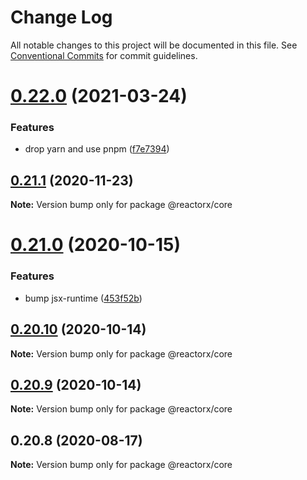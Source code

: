 # Change Log

All notable changes to this project will be documented in this file.
See [Conventional Commits](https://conventionalcommits.org) for commit guidelines.

# [0.22.0](https://github.com/querycap/webappkit/compare/@reactorx/core@0.21.1...@reactorx/core@0.22.0) (2021-03-24)


### Features

* drop yarn and use pnpm ([f7e7394](https://github.com/querycap/webappkit/commit/f7e7394e1531ffb96ecb3e393e8131451f3e1d9f))





## [0.21.1](https://github.com/querycap/webappkit/compare/@reactorx/core@0.21.0...@reactorx/core@0.21.1) (2020-11-23)

**Note:** Version bump only for package @reactorx/core





# [0.21.0](https://github.com/querycap/webappkit/compare/@reactorx/core@0.20.10...@reactorx/core@0.21.0) (2020-10-15)


### Features

* bump jsx-runtime ([453f52b](https://github.com/querycap/webappkit/commit/453f52b4a7b0e0f987de76da08c9bbb4d39802f8))





## [0.20.10](https://github.com/querycap/webappkit/compare/@reactorx/core@0.20.9...@reactorx/core@0.20.10) (2020-10-14)

**Note:** Version bump only for package @reactorx/core





## [0.20.9](https://github.com/querycap/webappkit/compare/@reactorx/core@0.20.8...@reactorx/core@0.20.9) (2020-10-14)

**Note:** Version bump only for package @reactorx/core





## 0.20.8 (2020-08-17)

**Note:** Version bump only for package @reactorx/core
